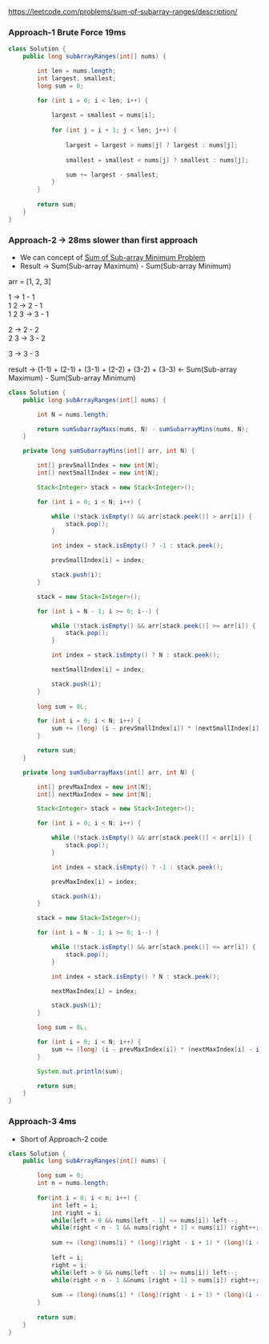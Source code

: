 https://leetcode.com/problems/sum-of-subarray-ranges/description/

### Approach-1 Brute Force 19ms

```java
class Solution {
    public long subArrayRanges(int[] nums) {

        int len = nums.length;
        int largest, smallest;
        long sum = 0;

        for (int i = 0; i < len; i++) {
            
            largest = smallest = nums[i];
            
            for (int j = i + 1; j < len; j++) {
                
                largest = largest > nums[j] ? largest : nums[j];
                
                smallest = smallest < nums[j] ? smallest : nums[j];

                sum += largest - smallest;
            }
        }
        
        return sum;
    }
}
```

### Approach-2 &rarr; 28ms slower than first approach

* We can concept of [Sum of Sub-array Minimum Problem](./SumofSubarrayMinimums.md)
* Result &rarr; Sum(Sub-array Maximum) - Sum(Sub-array Minimum)

arr = [1, 2, 3]

1      &rarr; 1 - 1\
1 2    &rarr; 2 - 1\
1 2 3   &rarr; 3 - 1 

2     &rarr; 2 - 2 \
2 3   &rarr; 3 - 2

3     &rarr; 3 - 3

result &rarr; (1-1) + (2-1) + (3-1) + (2-2) + (3-2) + (3-3) &larr; Sum(Sub-array Maximum) - Sum(Sub-array Minimum)


```java
class Solution {
    public long subArrayRanges(int[] nums) {

        int N = nums.length;

        return sumSubarrayMaxs(nums, N) - sumSubarrayMins(nums, N);
    }

    private long sumSubarrayMins(int[] arr, int N) {

        int[] prevSmallIndex = new int[N];
        int[] nextSmallIndex = new int[N];

        Stack<Integer> stack = new Stack<Integer>();

        for (int i = 0; i < N; i++) {

            while (!stack.isEmpty() && arr[stack.peek()] > arr[i]) {
                stack.pop();
            }

            int index = stack.isEmpty() ? -1 : stack.peek();

            prevSmallIndex[i] = index;

            stack.push(i);
        }

        stack = new Stack<Integer>();

        for (int i = N - 1; i >= 0; i--) {

            while (!stack.isEmpty() && arr[stack.peek()] >= arr[i]) {
                stack.pop();
            }

            int index = stack.isEmpty() ? N : stack.peek();

            nextSmallIndex[i] = index;

            stack.push(i);
        }
    
        long sum = 0L;

        for (int i = 0; i < N; i++) {
            sum += (long) (i - prevSmallIndex[i]) * (nextSmallIndex[i] - i) * arr[i];
        }

        return sum;
    }

    private long sumSubarrayMaxs(int[] arr, int N) {

        int[] prevMaxIndex = new int[N];
        int[] nextMaxIndex = new int[N];

        Stack<Integer> stack = new Stack<Integer>();

        for (int i = 0; i < N; i++) {

            while (!stack.isEmpty() && arr[stack.peek()] < arr[i]) {
                stack.pop();
            }

            int index = stack.isEmpty() ? -1 : stack.peek();

            prevMaxIndex[i] = index;

            stack.push(i);
        }

        stack = new Stack<Integer>();

        for (int i = N - 1; i >= 0; i--) {

            while (!stack.isEmpty() && arr[stack.peek()] <= arr[i]) {
                stack.pop();
            }

            int index = stack.isEmpty() ? N : stack.peek();

            nextMaxIndex[i] = index;

            stack.push(i);
        }

        long sum = 0L;

        for (int i = 0; i < N; i++) {
            sum += (long) (i - prevMaxIndex[i]) * (nextMaxIndex[i] - i) * arr[i];
        }

        System.out.println(sum);

        return sum;
    }
}
```

### Approach-3 4ms 

* Short of Approach-2 code

```java
class Solution {
    public long subArrayRanges(int[] nums) {

        long sum = 0;
        int n = nums.length;
        
        for(int i = 0; i < n; i++) {
            int left = i;
            int right = i;
            while(left > 0 && nums[left - 1] <= nums[i]) left--;
            while(right < n - 1 && nums[right + 1] < nums[i]) right++;
            
            sum += (long)(nums[i] * (long)(right - i + 1) * (long)(i - left + 1));
            
            left = i;
            right = i;
            while(left > 0 && nums[left - 1] >= nums[i]) left--;
            while(right < n - 1 &&nums [right + 1] > nums[i]) right++;
            
            sum -= (long)(nums[i] * (long)(right - i + 1) * (long)(i - left + 1));
        }
        
        return sum;
    }
}
```